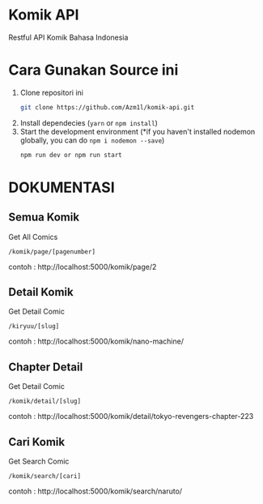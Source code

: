 # Komik API
Restful API Komik Bahasa Indonesia

# Cara Gunakan Source ini
1. Clone repositori ini
    ```bash
    git clone https://github.com/Azm1l/komik-api.git
    ```
2. Install dependecies (`yarn` or `npm install`)
3. Start the development environment (*if you haven't installed nodemon globally, you can do `npm i nodemon --save`)
    ```bash
    npm run dev or npm run start
    ```
# DOKUMENTASI

## Semua Komik
Get All Comics
```
/komik/page/[pagenumber]
```
contoh : http://localhost:5000/komik/page/2


## Detail Komik
Get Detail Comic
```
/kiryuu/[slug]
```
contoh : http://localhost:5000/komik/nano-machine/

## Chapter Detail
Get Detail Comic
```
/komik/detail/[slug]
```
contoh : http://localhost:5000/komik/detail/tokyo-revengers-chapter-223


## Cari Komik
Get Search Comic
```
/komik/search/[cari]
```
contoh : http://localhost:5000/komik/search/naruto/
